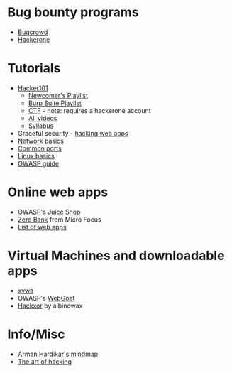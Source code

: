 # Bug bounty programs
- [Bugcrowd](https://www.bugcrowd.com/bug-bounty-list/)
- [Hackerone](https://hackerone.com/directory?query=ibb%3Ayes&sort=published_at%3Adescending&page=1)

# Tutorials
- [Hacker101](https://www.hacker101.com/)
  - [Newcomer's Playlist](https://www.hacker101.com/playlists/newcomers)
  - [Burp Suite Playlist](https://www.hacker101.com/playlists/burp_suite)
  - [CTF](https://ctf.hacker101.com/) - note: requires a hackerone account
  - [All videos](https://www.hacker101.com/videos)
  - [Syllabus](https://www.hackerone.com/sites/default/files/2018-01/Hacker101%20Syllabus.pdf)
- Graceful security - [hacking web apps](https://www.gracefulsecurity.com/hacking-web-applications/)
- [Network basics](https://www.digitalocean.com/community/tutorials/an-introduction-to-networking-terminology-interfaces-and-protocols)
- [Common ports](https://www.utilizewindows.com/list-of-common-network-port-numbers/)
- [Linux basics](https://lifehacker.com/5633909/who-needs-a-mouse-learn-to-use-the-command-line-for-almost-anything)
- [OWASP guide](https://www.owasp.org/index.php/OWASP_Testing_Guide_v4_Table_of_Contents)

# Online web apps
- OWASP's [Juice Shop](https://juice-shop.herokuapp.com)
- [Zero Bank](http://zero.webappsecurity.com/) from Micro Focus
- [List of web apps](https://securitythoughts.wordpress.com/2010/03/22/vulnerable-web-applications-for-learning/)


# Virtual Machines and downloadable apps
 - [xvwa](https://github.com/s4n7h0/xvwa)
 - OWASP's [WebGoat](https://www.owasp.org/index.php/Category:OWASP_WebGoat_Project)
 - [Hackxor](https://hackxor.net/) by albinowax

# Info/Misc
- Arman Hardikar's [mindmap](https://amanhardikar.com/mindmaps/Practice.html)
- [The art of hacking](https://github.com/The-Art-of-Hacking/h4cker)
